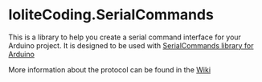 # IoliteCoding.SerialCommands

This is a library to help you create a serial command interface for your Arduino project.
It is designed to be used with [SerialCommands library for Arduino](https://github.com/IoliteCoding/IoliteCoding_SerialCommands)

More information about the protocol can be found in the [Wiki](https://github.com/IoliteCoding/IoliteCoding_SerialCommands/wiki/Message-protocol)
